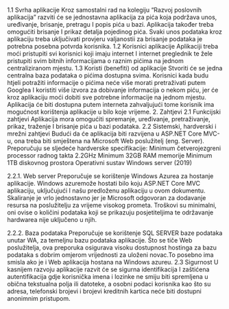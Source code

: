 1.1	Svrha aplikacije 
Kroz samostalni rad na kolegiju “Razvoj poslovnih aplikacija” razviti će se jednostavna aplikacija za pića koja podržava unos, uređivanje, brisanje, pretragu I popis pića u bazi. Aplikacija također treba omogućiti brisanje I prikaz detalja pojedinog pića. Svaki unos podataka kroz aplikaciju treba uključivati provjeru valjanostii za brisanje podataka je potrebna posebna potvrda korisnika.
1.2	Korisnici aplikacije
Aplikaciji treba moći pristupiti svi korisnici koji imaju internet I internet preglednik te žele pristupiti svim bitnih informacijama o raznim pićima na jednom centraliziranom mjestu.
1.3	Koristi (benefiti) od aplikacije
Stvoriti će se jedna centralna baza podataka o pićima dostupna svima. Korisnici kada budu htjeli potražiti informacije o pićima neće više morati pretraživati putem Googlea I koristiti više izvora za dobivanje informacija o nekom piću, jer će kroz aplikaciju moći dobiti sve potrebne informacije na jednom mjestu. Aplikacija će biti dostupna putem interneta zahvaljujući tome korisnik ima mogućnost korištenja aplikacije u bilo koje vrijeme.
2.	Zahtjevi
2.1	Funkcijski zahtjevi
Aplikacija mora omogućiti spremanje, uređivanje, pretraživanje, prikaz, traženje I brisanje pića u bazi podataka.
2.2	Sistemski, hardverski i mrežni zahtjevi
Budući da će aplikacija biti razvijena u ASP.NET Core MVC-u, ona treba biti smještena na Microsoft Web poslužitelj (eng. Server). Preporučuju se sljedeće hardverske specifikacije:
Minimum četverojezgreni processor radnog takta 2.2GHz
Minimum 32GB RAM memorije
Minimum 1TB diskovnog prostora
Operativni sustav Windows server (2019)

2.2.1. Web server
Preporučuje se korištenje Windows Azurea za hostanje aplikacije. Windows azuremože hostati bilo koju ASP.NET Core MVC aplikaciju, uključujući I našu predloženu aplikaciju u ovom dokumentu. Skaliranje je vrlo jednostavno jer je Microsoft odgovoran za dodavanje resursa na poslužitelju za vrijeme visokog prometa.
Troškovi su minimalni, oni ovise o količini podataka koji se prikazuju posjetiteljima te održavanje hardwarea nije uključeno u njih.

2.2.2. Baza podataka
Preporučuje se korištenje SQL SERVER baze podataka unutar WA, za temeljnu bazu podataka aplikacije. Što se tiče Web poslužitelja, ova preporuka osigurava visoku dostupnost hostinga za bazu podataka s dobrim omjerom vrijednosti za uloženi novac.To posebno ima smisla ako je i Web aplikacija hostana na Windows azureu.
2.3	Sigurnost
U kasnijem razvoju aplikacije razvit će se sigurna identifikacija I zaštićena autentifikacija gdje korisnička imena i lozinke ne smiju biti spremljena u obična tekstualna polja ili datoteke, a osobni podaci korisnika kao što su adresa, telefonski brojevi i brojevi kreditnih kartica neće biti dostupni anonimnim pristupom.
